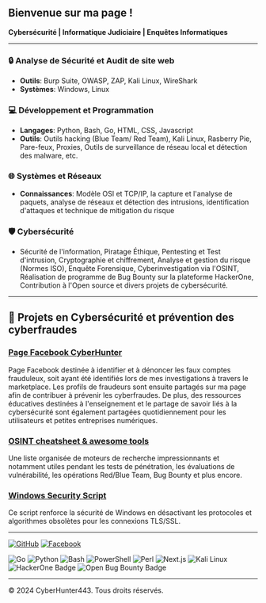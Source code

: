 
## Bienvenue sur ma page ! 
**Cybersécurité | Informatique Judiciaire | Enquêtes Informatiques**

---

### 🔒 Analyse de Sécurité et Audit de site web 
- **Outils**: Burp Suite, OWASP, ZAP, Kali Linux, WireShark
- **Systèmes**: Windows, Linux

### 💻 Développement et Programmation
- **Langages**: Python, Bash, Go, HTML, CSS, Javascript
- **Outils**: Outils hacking (Blue Team/ Red Team), Kali Linux, Rasberry Pie, Pare-feux, Proxies, Outils de surveillance de réseau local et détection des malware, etc.

### 🌐 Systèmes et Réseaux
- **Connaissances**: Modèle OSI et TCP/IP, la capture et l'analyse de paquets, analyse de réseaux et détection des intrusions, identification d'attaques et technique de mitigation du risque

### 🛡️ Cybersécurité
- Sécurité de l'information, Piratage Éthique, Pentesting et Test d'intrusion, Cryptographie et chiffrement, Analyse et gestion du risque (Normes ISO), Enquête Forensique, Cyberinvestigation via l'OSINT, Réalisation de programme de Bug Bounty sur la plateforme HackerOne, Contribution à l'Open source et divers projets de cybersécurité.   

---

## 📂 Projets en Cybersécurité et prévention des cyberfraudes 

### [Page Facebook CyberHunter](https://www.facebook.com/share/JKT6SFrFciQnZBBA/?mibextid=LQQJ4d)
Page Facebook destinée à identifier et à dénoncer les faux comptes frauduleux, soit ayant été identifiés lors de mes investigations à travers le marketplace. Les profils de fraudeurs sont ensuite partagés sur ma page afin de contribuer à prévenir les cyberfraudes. De plus, des ressources éducatives destinées à l'enseignement et le partage de savoir liés à la cybersécurité sont également partagées quotidiennement pour les utilisateurs et petites entreprises numériques. 

### [OSINT cheatsheet & awesome tools](https://github.com/cyberhunter443/cheatsheet)
Une liste organisée de moteurs de recherche impressionnants et notamment utiles pendant les tests de pénétration, les évaluations de vulnérabilité, les opérations Red/Blue Team, Bug Bounty et plus encore.

### [Windows Security Script](https://github.com/cyberhunter443/Windows-Security-Script) 
Ce script renforce la sécurité de Windows en désactivant les protocoles et algorithmes obsolètes pour les connexions TLS/SSL. 

---
[![GitHub](https://img.shields.io/badge/GitHub-CyberHunter443-181717?style=for-the-badge&logo=github)](https://github.com/cyberhunter443)
[![Facebook](https://img.shields.io/badge/Facebook-1877F2?style=for-the-badge&logo=facebook&logoColor=white)](https://www.facebook.com/share/JKT6SFrFciQnZBBA/?mibextid=LQQJ4d)

![Go](https://img.shields.io/badge/Code-Go-00ADD8?logo=go&logoColor=white)
![Python](https://img.shields.io/badge/Code-Python-3776AB?logo=python&logoColor=white)
![Bash](https://img.shields.io/badge/Code-Bash-4EAA25?logo=gnu-bash&logoColor=white)
![PowerShell](https://img.shields.io/badge/Code-PowerShell-5391FE?logo=powershell&logoColor=white)
![Perl](https://img.shields.io/badge/Code-Perl-39457E?logo=perl&logoColor=white)
![Next.js](https://img.shields.io/badge/Code-Next.js-000000?logo=next.js&logoColor=white)
![Kali Linux](https://img.shields.io/badge/Platform-Kali%20Linux-557C94?logo=kalilinux&logoColor=white)
![HackerOne Badge](https://img.shields.io/badge/HackerOne-494649?logo=hackerone&logoColor=fff&style=flat)
![Open Bug Bounty Badge](https://img.shields.io/badge/Open%20Bug%20Bounty-F67909?logo=openbugbounty&logoColor=fff&style=flat)

---
&copy; 2024 CyberHunter443. Tous droits réservés.
